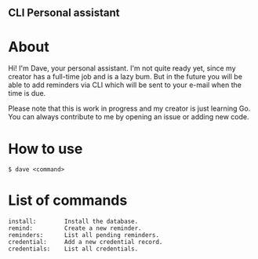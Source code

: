 ## CLI Personal assistant

# About
Hi! I'm Dave, your personal assistant. I'm not quite ready yet, since my creator has a full-time job and is a lazy bum. But in the future
you will be able to add reminders via CLI which will be sent to your e-mail when the time is due.

Please note that this is work in progress and my creator is just learning Go. You can always contribute to me by opening
an issue or adding new code.

# How to use

```shell
$ dave <command>
```
# List of commands

	install:        Install the database.
	remind:         Create a new reminder.
	reminders:      List all pending reminders.
	credential:     Add a new credential record.
	credentials:    List all credentials.

